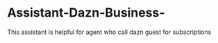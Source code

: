 # Assistant-Dazn-Business-
This assistant is helpful for agent who call dazn guest for subscriptions

